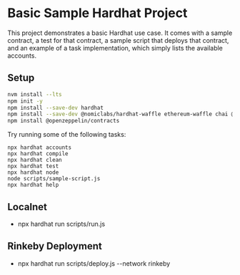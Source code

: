 # Basic Sample Hardhat Project

This project demonstrates a basic Hardhat use case. It comes with a sample contract, a test for that contract, a sample script that deploys that contract, and an example of a task implementation, which simply lists the available accounts.

## Setup
```bash
nvm install --lts
npm init -y
npm install --save-dev hardhat
npm install --save-dev @nomiclabs/hardhat-waffle ethereum-waffle chai @nomiclabs/hardhat-ethers ethers  
npm install @openzeppelin/contracts                                                                                                                                                      
```

Try running some of the following tasks:

```shell
npx hardhat accounts
npx hardhat compile
npx hardhat clean
npx hardhat test
npx hardhat node
node scripts/sample-script.js
npx hardhat help
```

## Localnet
- npx hardhat run scripts/run.js

## Rinkeby Deployment
- npx hardhat run scripts/deploy.js --network rinkeby
